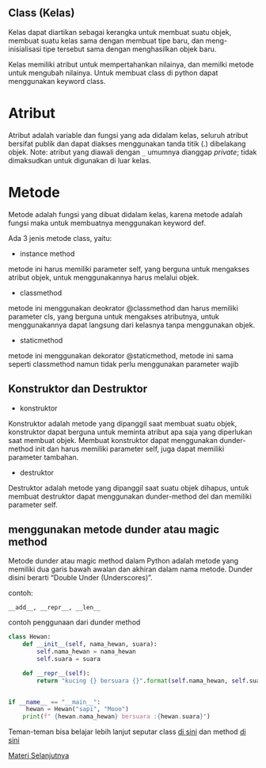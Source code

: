 ## Class (Kelas)

Kelas dapat diartikan sebagai kerangka untuk membuat suatu objek, membuat suatu kelas sama dengan membuat tipe baru, dan meng-inisialisasi tipe tersebut sama dengan menghasilkan objek baru.

Kelas memiliki atribut untuk mempertahankan nilainya, dan memilki metode untuk mengubah nilainya. Untuk membuat class di python dapat menggunakan keyword class.

# Atribut

Atribut adalah variable dan fungsi yang ada didalam kelas, seluruh atribut bersifat publik dan dapat diakses menggunakan tanda titik (.) dibelakang objek. Note: atribut yang diawali dengan `_` umumnya dianggap *private*; tidak dimaksudkan untuk digunakan di luar kelas.

# Metode

Metode adalah fungsi yang dibuat didalam kelas, karena metode adalah fungsi maka untuk membuatnya menggunakan keyword def.

Ada 3 jenis metode class, yaitu:

- instance method

metode ini harus memiliki parameter self, yang berguna untuk mengakses atribut objek, untuk menggunakannya harus melalui objek.

- classmethod

metode ini menggunakan deokrator @classmethod dan harus memiliki parameter cls, yang berguna untuk mengakses atributnya, untuk menggunakannya dapat langsung dari kelasnya tanpa menggunakan objek.

- staticmethod

metode ini menggunakan dekorator @staticmethod, metode ini sama seperti classmethod namun tidak perlu menggunakan parameter wajib

## Konstruktor dan Destruktor

- konstruktor

Konstruktor adalah metode yang dipanggil saat membuat suatu objek, konstruktor dapat berguna untuk meminta atribut apa saja yang diperlukan saat membuat objek. Membuat konstruktor dapat menggunakan dunder-method init dan harus memiliki parameter self, juga dapat memiliki parameter tambahan.

- destruktor

Destruktor adalah metode yang dipanggil saat suatu objek dihapus, untuk membuat destruktor dapat menggunakan dunder-method del dan memiliki parameter self.


## menggunakan metode dunder atau magic method
Metode dunder atau magic method dalam Python adalah metode yang memiliki dua garis bawah awalan dan akhiran dalam nama metode. Dunder disini berarti “Double Under (Underscores)”.

contoh:
```
__add__, __repr__, __len__
```

contoh penggunaan dari dunder method
```python
class Hewan:
    def __init__(self, nama_hewan, suara):
        self.nama_hewan = nama_hewan
        self.suara = suara

    def __repr__(self):
        return "kucing {} bersuara {}".format(self.nama_hewan, self.suara)


if __name__ == "__main__":
     hewan = Hewan("sapi", "Mooo")
    print(f" {hewan.nama_hewan} bersuara :{hewan.suara}")
```

Teman-teman bisa belajar lebih lanjut seputar class [di sini](https://www.youtube.com/watch?v=upngNSC9FU8&list=PLZS-MHyEIRo7ab0-EveSvf4CLdyOECMm0&index=3)  dan method [di sini](https://www.youtube.com/watch?v=DE-h_oR8Nmo&list=PLZS-MHyEIRo7ab0-EveSvf4CLdyOECMm0&index=4)

[Materi Selanjutnya](../17_inheritance)